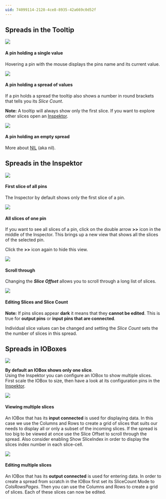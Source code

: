 ```yaml
---
uid: 74099114-2128-4ce8-8935-42a669c0d52f
---
```


## Spreads in the Tooltip


![](~/img/patching_pin1value.png "")  


#### A pin holding a single value
Hovering a pin with the mouse displays the pins name and its current value.  



![](~/img/patching_pinspread.png "")   

#### A pin holding a spread of values
If a pin holds a spread the tooltip also shows a number in round brackets that tells you its *Slice Count*.   

**Note:** A tooltip will always show only the first slice. If you want to explore other slices open an [Inspektor](xref:9666611a-6f15-4b33-8300-69f56d9ec7d4).  



![](~/img/patching_nil.png "")   


#### A pin holding an empty spread

More about [NIL](xref:a2b935e8-17cd-4c26-b701-4919803792d1#nil) (aka nil).  



## Spreads in the Inspektor

![](~/img/Inspektor_OneSlice3.png "")  


#### First slice of all pins
The Inspector by default shows only the first slice of a pin.  



![](~/img/Inspektor_ManySlices_Label.png "")  


#### All slices of one pin
If you want to see all slices of a pin, click on the double arrow **>>** icon in the middle of the Inspector. This brings up a new view that shows all the slices of the selected pin.  

Click the **>>** icon again to hide this view.  



![](~/img/Inspektor_ManySlices_Scroll2.png "")  


#### Scroll through
Changing the ***Slice Offset*** allows you to scroll through a long list of slices.   



![](~/img/Inspektor_EditingSlices2.png "")  


#### Editing Slices and Slice Count
**Note:** If pins slices appear **dark** it means that they **cannot be edited**. This is true for **output pins** or **input pins that are connected**.   

Individual slice values can be changed and setting the *Slice Count* sets the the number of slices in this spread.  





## Spreads in IOBoxes

![](~/img/Inspektor_ColsRowsNarrowBlue6.png "")  


**By default an IOBox shows only one slice**.   
Using the Inspektor you can configure an IOBox to show multiple slices. First scale the IOBox to size, then have a look at its configuration pins in the [Inspektor](xref:9666611a-6f15-4b33-8300-69f56d9ec7d4).  



![](~/img/Spreads_ColsAndRows_Input2.png "")  


#### Viewing multiple slices
An IOBox that has its **input connected** is used for displaying data. In this case we use the <span class="pin">Columns</span> and <span class="pin">Rows</span> to create a grid of slices that suits our needs to display all or only a subset of the incoming slices. If the spread is too big to be viewed at once use the <span class="pin">Slice Offset</span> to scroll through the spread. Also consider enabling <span class="pin">Show SliceIndex</span> in order to display the slices index number in each slice-cell.  



![](~/img/Spreads_ColsAndRows_Output2.png "")  


#### Editing multiple slices
An IOBox that has its **output connected** is used for entering data. In order to create a spread from scratch in the IOBox first set its <span class="pin">SliceCount Mode</span> to *ColsRowsPages*. Then you can use the <span class="pin">Columns</span> and <span class="pin">Rows</span> to create a grid of slices. Each of these slices can now be edited.   

